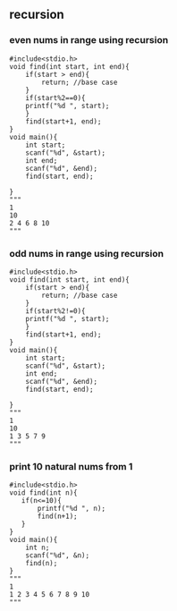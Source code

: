 ## recursion 

### even nums in range using recursion
``` 
#include<stdio.h>
void find(int start, int end){
    if(start > end){
        return; //base case
    }
    if(start%2==0){
    printf("%d ", start);
    }
    find(start+1, end);
}
void main(){
    int start;
    scanf("%d", &start);
    int end;
    scanf("%d", &end);
    find(start, end);
    
}
"""
1
10
2 4 6 8 10
"""
```

### odd nums in range using recursion
``` 
#include<stdio.h>
void find(int start, int end){
    if(start > end){
        return; //base case
    }
    if(start%2!=0){
    printf("%d ", start);
    }
    find(start+1, end);
}
void main(){
    int start;
    scanf("%d", &start);
    int end;
    scanf("%d", &end);
    find(start, end);
    
}
"""
1
10
1 3 5 7 9
"""
```

### print 10 natural nums from 1
```
#include<stdio.h>
void find(int n){
   if(n<=10){
       printf("%d ", n);
       find(n+1);
   }
}
void main(){
    int n;
    scanf("%d", &n);
    find(n);
}
"""
1
1 2 3 4 5 6 7 8 9 10
"""
```
